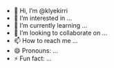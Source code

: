- 👋 Hi, I’m @klyekirri
- 👀 I’m interested in ...
- 🌱 I’m currently learning ...
- 💞️ I’m looking to collaborate on ...
- 📫 How to reach me ...
- 😄 Pronouns: ...
- ⚡ Fun fact: ...

<!---
klyekirri/klyekirri is a ✨ special ✨ repository because its `README.md` (this file) appears on your GitHub profile.
You can click the Preview link to take a look at your changes.
--->
